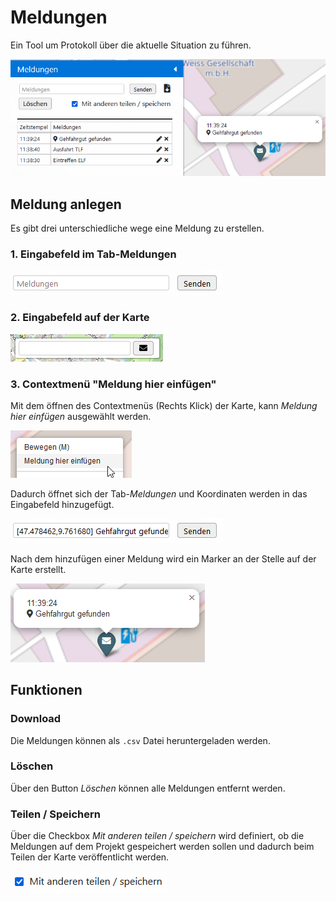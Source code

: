 # Meldungen

Ein Tool um Protokoll über die aktuelle Situation zu führen.

![](../assets/img/meldungen-container.png)

## Meldung anlegen

Es gibt drei unterschiedliche wege eine Meldung zu erstellen.

### 1. Eingabefeld im Tab-Meldungen

![](../assets/img/meldung-input-tab.png)

### 2. Eingabefeld auf der Karte

![](../assets/img/message-control.png)

### 3. Contextmenü "Meldung hier einfügen"

Mit dem öffnen des Contextmenüs (Rechts Klick) der Karte, kann *Meldung hier einfügen* ausgewählt werden.

![](../assets/img/meldungen-contextmenu.png)

Dadurch öffnet sich der Tab-*Meldungen* und Koordinaten werden in das Eingabefeld hinzugefügt. 

![](../assets/img/meldung-input-coord.png)

Nach dem hinzufügen einer Meldung wird ein Marker an der Stelle auf der Karte erstellt. 

![](../assets/img/meldung-map-popup.png)

## Funktionen

### Download

Die Meldungen können als `.csv` Datei heruntergeladen werden.

### Löschen

Über den Button *Löschen* können alle Meldungen entfernt werden.

### Teilen / Speichern

Über die Checkbox *Mit anderen teilen / speichern* wird definiert, ob die Meldungen auf dem Projekt gespeichert werden sollen und dadurch beim Teilen der Karte veröffentlicht werden.

![](../assets/img/meldungen-share-checkbox.png)